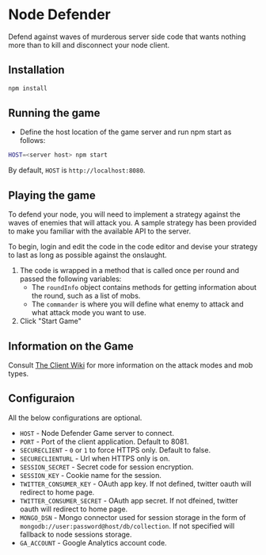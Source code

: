 # Node Defender

Defend against waves of murderous server side code that wants nothing more than to kill and disconnect your node client.

## Installation

```bash
npm install
```

## Running the game

* Define the host location of the game server and run npm start as follows:

```bash
HOST=<server host> npm start
```

By default, `HOST` is `http://localhost:8080`.

## Playing the game

To defend your node, you will need to implement a strategy against the waves of enemies that will attack you. A sample strategy has been provided to make you familiar with the available API to the server.

To begin, login and edit the code in the code editor and devise your strategy to last as long as possible against the onslaught.

1. The code is wrapped in a method that is called once per round and passed the following variables:
	* The `roundInfo` object contains methods for getting information about the round, such as a list of mobs.
	* The `commander` is where you will define what enemy to attack and what attack mode you want to use.
2. Click "Start Game"

## Information on the Game

Consult [The Client Wiki](https://github.com/zumba/booth-node-defender-client/wiki) for more information on the attack modes and mob types.

## Configuraion

All the below configurations are optional.

* `HOST` - Node Defender Game server to connect.
* `PORT` - Port of the client application. Default to 8081.
* `SECURECLIENT` - `0` or `1` to force HTTPS only. Default to false.
* `SECURECLIENTURL` - Url when HTTPS only is on.
* `SESSION_SECRET` - Secret code for session encryption.
* `SESSION_KEY` - Cookie name for the session.
* `TWITTER_CONSUMER_KEY` - OAuth app key. If not defined, twitter oauth will redirect to home page.
* `TWITTER_CONSUMER_SECRET` - OAuth app secret. If not dfeined, twitter oauth will redirect to home page.
* `MONGO_DSN` - Mongo connector used for session storage in the form of `mongodb://user:password@host/db/collection`. If not specified will fallback to node sessions storage.
* `GA_ACCOUNT` - Google Analytics account code.

